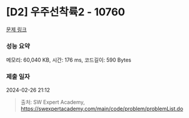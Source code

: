 # [D2] 우주선착륙2 - 10760 

[문제 링크](https://swexpertacademy.com/main/code/problem/problemDetail.do?contestProbId=AXSHJueab1oDFAQT) 

### 성능 요약

메모리: 60,040 KB, 시간: 176 ms, 코드길이: 590 Bytes

### 제출 일자

2024-02-26 21:12



> 출처: SW Expert Academy, https://swexpertacademy.com/main/code/problem/problemList.do